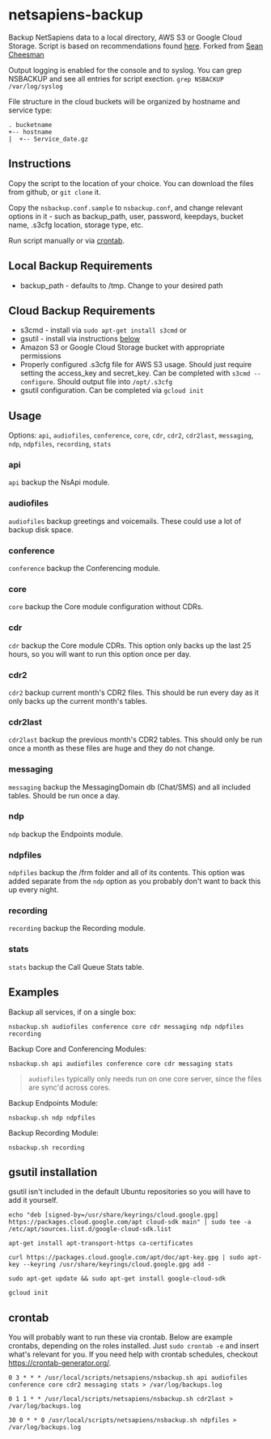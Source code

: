# netsapiens-backup
Backup NetSapiens data to a local directory, AWS S3 or Google Cloud Storage.  Script is based on recommendations found [here](https://documentation.netsapiens.com/164880-system/854443-what-commands-should-i-execute-for-scheduled-backups).  Forked from [Sean Cheesman](https://github.com/scheesman) 

Output logging is enabled for the console and to syslog.  You can grep NSBACKUP and see all entries for script exection.  `grep NSBACKUP /var/log/syslog`

File structure in the cloud buckets will be organized by hostname and service type: 
```
. bucketname
+-- hostname
|  +-- Service_date.gz
```
## Instructions
Copy the script to the location of your choice.  You can download the files from github, or `git clone` it.
  
Copy the `nsbackup.conf.sample` to `nsbackup.conf`, and change relevant options in it - such as backup_path, user, password, keepdays, bucket name, .s3cfg location, storage type, etc.  

Run script manually or via [crontab](#crontab).

## Local Backup Requirements
* backup_path - defaults to /tmp. Change to your desired path

## Cloud Backup Requirements
* s3cmd - install via `sudo apt-get install s3cmd`
or
* gsutil - install via instructions [below](#gsutil-installation)
* Amazon S3 or Google Cloud Storage bucket with appropriate permissions
* Properly configured .s3cfg file for AWS S3 usage.  Should just require setting the access_key and secret_key.  Can be completed with `s3cmd --configure`.  Should output file into `/opt/.s3cfg`
* gsutil configuration.  Can be completed via `gcloud init`

## Usage

Options: `api`, `audiofiles`, `conference`, `core`, `cdr`, `cdr2`, `cdr2last`, `messaging`, `ndp`, `ndpfiles`, `recording`, `stats`

### api
`api` backup the NsApi module.

### audiofiles
`audiofiles` backup greetings and voicemails. These could use a lot of backup disk space.

### conference
`conference` backup the Conferencing module.

### core
`core` backup the Core module configuration without CDRs.

### cdr
`cdr` backup the Core module CDRs.  This option only backs up the last 25 hours, so you will want to run this option once per day.

### cdr2
`cdr2` backup current month's CDR2 files.  This should be run every day as it only backs up the current month's tables.

### cdr2last
`cdr2last` backup the previous month's CDR2 tables.  This should only be run once a month as these files are huge and they do not change.

### messaging
`messaging` backup the MessagingDomain db (Chat/SMS) and all included tables.  Should be run once a day.

### ndp
`ndp` backup the Endpoints module.

### ndpfiles
`ndpfiles` backup the /frm folder and all of its contents.  This option was added separate from the `ndp` option as you probably don't want to back this up every night.

### recording
`recording` backup the Recording module.

### stats
`stats` backup the Call Queue Stats table.

## Examples

Backup all services, if on a single box:

`nsbackup.sh audiofiles conference core cdr messaging ndp ndpfiles recording`

Backup Core and Conferencing Modules:

`nsbackup.sh api audiofiles conference core cdr messaging stats`

> `audiofiles` typically only needs run on one core server, since the files are sync'd across cores.

Backup Endpoints Module:

`nsbackup.sh ndp ndpfiles`

Backup Recording Module:

`nsbackup.sh recording`

## gsutil installation

gsutil isn't included in the default Ubuntu repositories so you will have to add it yourself.

`echo "deb [signed-by=/usr/share/keyrings/cloud.google.gpg] https://packages.cloud.google.com/apt cloud-sdk main" | sudo tee -a /etc/apt/sources.list.d/google-cloud-sdk.list`

`apt-get install apt-transport-https ca-certificates`

`curl https://packages.cloud.google.com/apt/doc/apt-key.gpg | sudo apt-key --keyring /usr/share/keyrings/cloud.google.gpg add -`

`sudo apt-get update && sudo apt-get install google-cloud-sdk`

`gcloud init`

## crontab
You will probably want to run these via crontab.  Below are example crontabs, depending on the roles installed.  Just `sudo crontab -e` and insert what's relevant for you.  If you need help with crontab schedules, checkout https://crontab-generator.org/.

`0 3 * * * /usr/local/scripts/netsapiens/nsbackup.sh api audiofiles conference core cdr2 messaging stats > /var/log/backups.log`

`0 1 1 * * /usr/local/scripts/netsapiens/nsbackup.sh cdr2last > /var/log/backups.log`

`30 0 * * 0 /usr/local/scripts/netsapiens/nsbackup.sh ndpfiles > /var/log/backups.log`
